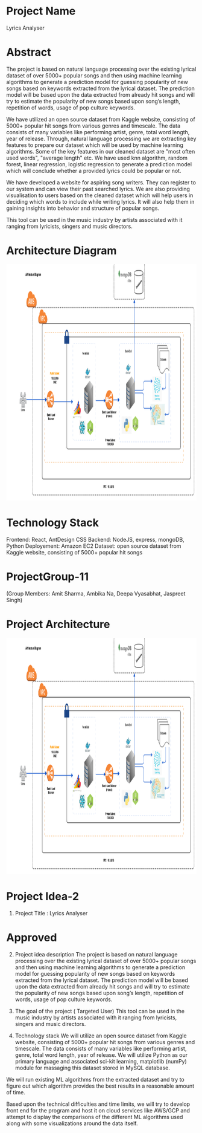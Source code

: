 # Project Name

Lyrics Analyser

# Abstract
The project is based on natural language processing over the existing lyrical dataset of over 5000+ popular songs and then using machine learning algorithms to generate a prediction model for guessing popularity of new songs based on keywords extracted from the lyrical dataset. The prediction model will be based upon the data extracted from already hit songs and will try to estimate the popularity of new songs based upon song’s length, repetition of words, usage of pop culture keywords. 

We have utilized an open source dataset from Kaggle website, consisting of 5000+ popular hit songs from various genres and timescale. The data consists of many variables like performing artist, genre, total word length, year of release. Through, natural language processing we are extracting key features to prepare our dataset which will be used by machine learning algorithms. Some of the key features in our cleaned dataset are "most often used words", "average length" etc. 
We have used knn algorithm, random forest, linear regression, logistic regression to generate a prediction model which will conclude whether a provided lyrics could be popular or not. 

We have developed a website for aspiring song writers. They can register to our system and can view their past searched lyrics. We are also providing visualisation to users based on the cleaned dataset which will help users in deciding which words to include while writing lyrics. It will also help them in gaining insights into behavior and structure of popular songs.  


This tool can be used in the music industry by artists associated with it ranging from lyricists, singers and music directors. 




# Architecture Diagram
<img src="Architecture/architecture.png" height="625">

# Technology Stack
Frontend: React, AntDesign CSS 
Backend: NodeJS, express, mongoDB, Python
Deployement: Amazon EC2
Dataset: open source dataset from Kaggle website, consisting of 5000+ popular hit songs 


# ProjectGroup-11

(Group Members: Amit Sharma, Ambika Na, Deepa Vyasabhat, Jaspreet Singh)

# Project Architecture
<img src="Architecture/architecture.png" height="625">

# Project Idea-2

1. Project Title : Lyrics Analyser 
# Approved
 
2. Project idea description 
The project is based on natural language processing over the existing lyrical dataset of over 5000+ popular songs and then using machine learning algorithms to generate a prediction model for guessing popularity of new songs based on keywords extracted from the lyrical dataset. The prediction model will be based upon the data extracted from already hit songs and will try to estimate the popularity of new songs based upon song’s length, repetition of words, usage of pop culture keywords. 
 
  
3. The goal of the project ( Targeted User) 
This tool can be used in the music industry by artists associated with it ranging from lyricists, singers and music directors. 
 
 
4. Technology stack 
We will utilize an open source dataset from Kaggle website, consisting of 5000+ popular hit songs from various genres and timescale. The data consists of many variables like performing artist, genre, total word length, year of release. We will utilize Python as our primary language and associated sci-kit learning, matplotlib (numPy) module for massaging this dataset stored in MySQL database. 
 
We will run existing ML algorithms from the extracted dataset and try to figure out which algorithm provides the best results in a reasonable amount of time. 
 
Based upon the technical difficulties and time limits, we will try to develop front end for the program and host it on cloud services like AWS/GCP and attempt to display the comparisons of the different ML algorithms used along with some visualizations around the data itself. 
